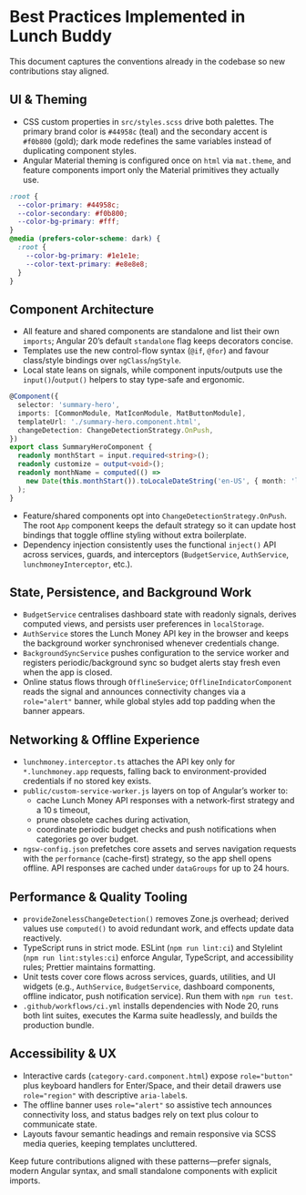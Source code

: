 # Best Practices Implemented in Lunch Buddy

This document captures the conventions already in the codebase so new contributions stay aligned.

## UI & Theming

- CSS custom properties in `src/styles.scss` drive both palettes. The primary brand color is `#44958c` (teal) and the secondary accent is `#f0b800` (gold); dark mode redefines the same variables instead of duplicating component styles.
- Angular Material theming is configured once on `html` via `mat.theme`, and feature components import only the Material primitives they actually use.

```scss
:root {
  --color-primary: #44958c;
  --color-secondary: #f0b800;
  --color-bg-primary: #fff;
}
@media (prefers-color-scheme: dark) {
  :root {
    --color-bg-primary: #1e1e1e;
    --color-text-primary: #e8e8e8;
  }
}
```

## Component Architecture

- All feature and shared components are standalone and list their own `imports`; Angular 20’s default `standalone` flag keeps decorators concise.
- Templates use the new control-flow syntax (`@if`, `@for`) and favour class/style bindings over `ngClass`/`ngStyle`.
- Local state leans on signals, while component inputs/outputs use the `input()`/`output()` helpers to stay type-safe and ergonomic.

```ts
@Component({
  selector: 'summary-hero',
  imports: [CommonModule, MatIconModule, MatButtonModule],
  templateUrl: './summary-hero.component.html',
  changeDetection: ChangeDetectionStrategy.OnPush,
})
export class SummaryHeroComponent {
  readonly monthStart = input.required<string>();
  readonly customize = output<void>();
  readonly monthName = computed(() =>
    new Date(this.monthStart()).toLocaleDateString('en-US', { month: 'long', year: 'numeric' }),
  );
}
```

- Feature/shared components opt into `ChangeDetectionStrategy.OnPush`. The root `App` component keeps the default strategy so it can update host bindings that toggle offline styling without extra boilerplate.
- Dependency injection consistently uses the functional `inject()` API across services, guards, and interceptors (`BudgetService`, `AuthService`, `lunchmoneyInterceptor`, etc.).

## State, Persistence, and Background Work

- `BudgetService` centralises dashboard state with readonly signals, derives computed views, and persists user preferences in `localStorage`.
- `AuthService` stores the Lunch Money API key in the browser and keeps the background worker synchronised whenever credentials change.
- `BackgroundSyncService` pushes configuration to the service worker and registers periodic/background sync so budget alerts stay fresh even when the app is closed.
- Online status flows through `OfflineService`; `OfflineIndicatorComponent` reads the signal and announces connectivity changes via a `role="alert"` banner, while global styles add top padding when the banner appears.

## Networking & Offline Experience

- `lunchmoney.interceptor.ts` attaches the API key only for `*.lunchmoney.app` requests, falling back to environment-provided credentials if no stored key exists.
- `public/custom-service-worker.js` layers on top of Angular’s worker to:
  - cache Lunch Money API responses with a network-first strategy and a 10 s timeout,
  - prune obsolete caches during activation,
  - coordinate periodic budget checks and push notifications when categories go over budget.
- `ngsw-config.json` prefetches core assets and serves navigation requests with the `performance` (cache-first) strategy, so the app shell opens offline. API responses are cached under `dataGroups` for up to 24 hours.

## Performance & Quality Tooling

- `provideZonelessChangeDetection()` removes Zone.js overhead; derived values use `computed()` to avoid redundant work, and effects update data reactively.
- TypeScript runs in strict mode. ESLint (`npm run lint:ci`) and Stylelint (`npm run lint:styles:ci`) enforce Angular, TypeScript, and accessibility rules; Prettier maintains formatting.
- Unit tests cover core flows across services, guards, utilities, and UI widgets (e.g., `AuthService`, `BudgetService`, dashboard components, offline indicator, push notification service). Run them with `npm run test`.
- `.github/workflows/ci.yml` installs dependencies with Node 20, runs both lint suites, executes the Karma suite headlessly, and builds the production bundle.

## Accessibility & UX

- Interactive cards (`category-card.component.html`) expose `role="button"` plus keyboard handlers for Enter/Space, and their detail drawers use `role="region"` with descriptive `aria-label`s.
- The offline banner uses `role="alert"` so assistive tech announces connectivity loss, and status badges rely on text plus colour to communicate state.
- Layouts favour semantic headings and remain responsive via SCSS media queries, keeping templates uncluttered.

Keep future contributions aligned with these patterns—prefer signals, modern Angular syntax, and small standalone components with explicit imports.
